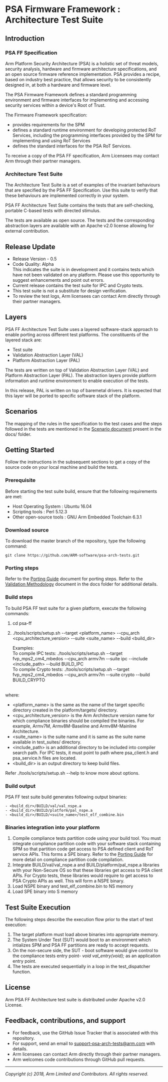 
# PSA Firmware Framework : Architecture Test Suite

## Introduction

### PSA FF Specification

Arm Platform Security Architecture (PSA) is a holistic set of threat models, security analysis, hardware and firmware architecture specifications, and an open source firmware reference implementation. PSA provides a recipe, based on industry best practice, that allows security to be consistently designed in, at both a hardware and firmware level.

The PSA Firmware Framework defines a standard programming environment and firmware interfaces for implementing and accessing security services within a device's Root of Trust.

The Firmware Framework specification: <br />
-   provides requirements for the SPM
-   defines a standard runtime environment for developing protected RoT Services, including the programming interfaces
    provided by the SPM for implementing and using RoT Services
-   defines the standard interfaces for the PSA RoT Services.

To receive a copy of the PSA FF specification, Arm Licensees may contact Arm through their partner managers.

### Architecture Test Suite

The Architecture Test Suite is a set of examples of the invariant behaviours that are specified by the PSA FF Specification. Use this suite to verify that these behaviours are implemented correctly in your system.

PSA FF Architecture Test Suite contains the tests that are self-checking, portable C-based tests with directed stimulus.

The tests are available as open source. The tests and the corresponding abstraction layers are available with an Apache v2.0 license allowing for external contribution.

## Release Update
 - Release Version - 0.5
 - Code Quality: Alpha <br />
   This indicates the suite is in development and it contains tests which have not been validated on any platform. Please use this opportunity to suggest enhancements and point out errors.
 - Current release contains the test suite for IPC and Crypto tests.
 - This test suite is not a substitute for design verification.
 - To review the test logs, Arm licensees can contact Arm directly through their partner managers.

## Layers

PSA FF Architecture Test Suite uses a layered software-stack approach to enable porting across different test platforms. The constituents of the layered stack are: <br />
-   Test suite
-   Validation Abstraction Layer (VAL)
-   Platform Abstraction Layer (PAL)

The tests are written on top of Validation Abstraction Layer (VAL) and Platform Abstraction Layer (PAL). The abstraction layers provide platform information and runtime environment to enable execution of the tests.

In this release, PAL is written on top of baremetal drivers. It is expected that this layer will be ported to specific software stack of the platform.

## Scenarios

The mapping of the rules in the specification to the test cases and the steps followed in the tests are mentioned in the [Scenario document](docs/) present in the docs/ folder.


## Getting Started

Follow the instructions in the subsequent sections to get a copy of the source code on your local machine and build the tests. <br />

### Prerequisite

Before starting the test suite build, ensure that the following requirements are met: <br />

- Host Operating System     : Ubuntu 16.04
- Scripting tools           : Perl 5.12.3
- Other open-source tools   : GNU Arm Embedded Toolchain 6.3.1

### Download source
To download the master branch of the repository, type the following command: <br />

	git clone https://github.com/ARM-software/psa-arch-tests.git

### Porting steps

Refer to the [Porting Guide](docs/Arm_PSA_FF_Arch_Test_Porting_Guide.md) document for porting steps.
Refer to the [Validation Methodology](docs/Arm_PSA_FF_Arch_Test_Validation_Methodology.pdf) document in the docs folder for additional details.

### Build steps

To build PSA FF test suite for a given platform, execute the following commands:

1. cd psa-ff
2. ./tools/scripts/setup.sh --target <platform_name> --cpu_arch <cpu_architecture_version> --suite <suite_name>  --build <build_dir> <br />

   Examples: <br />
   To compile IPC tests:  ./tools/scripts/setup.sh --target fvp_mps2_cm4_mbedos --cpu_arch armv7m --suite ipc --include <include_path> --build BUILD_IPC <br />
   To compile Crypto tests: ./tools/scripts/setup.sh --target fvp_mps2_cm4_mbedos --cpu_arch armv7m --suite crypto --build BUILD_CRYPTO

<br /> where:

-   <platform_name> is the same as the name of the target specific directory created in the platform/targets/ directory.  <br />
-   <cpu_architecture_version> is the Arm Architecture version name for which compliance binaries should be compiled the binaries. For example, Armv7M, Armv8M-Baseline and Armv8M-Mainline Architecture.  <br />
-   <suite_name> is the suite name and it is same as the suite name available in test_suites/ directory. <br />
-   <include_path> is an additional directory to be included into compiler search path. For IPC tests, it must point to path where psa_client.h and psa_service.h files are located. <br />
-   <build_dir> is an output directory to keep build files.

Refer ./tools/scripts/setup.sh --help to know more about options.

### Build output
PSA FF test suite build generates following output binaries:

	- <build_dir>/BUILD/val/val_nspe.a
	- <build_dir>/BUILD/platform/pal_nspe.a
	- <build_dir>/BUILD/<suite_name>/test_elf_combine.bin

### Binaries integration into your platform

1. Compile compliance tests partition code using your build tool. You must integrate compliance partition code with your software stack containing SPM so that partition code get access to PSA defined client and RoT service APIs. This forms a SPE binary. Refer to the [Porting Guide](docs/Arm_PSA_FF_Arch_Test_Porting_Guide.md) for more detail on compliance partition code compilation.
2. Integrate BUILD/val/val_nspe.a and BUILD/platform/pal_nspe.a libraries with your Non-Secure OS so that these libraries get access to PSA client APIs. For Crypto tests, these libraries would require to get access to PSA Crypto APIs as well. This will form a NSPE binary.
3. Load NSPE binary and test_elf_combine.bin to NS memory
4. Load SPE binary into S memory

## Test Suite Execution
The following steps describe the execution flow prior to the start of test execution: <br />

1. The target platform must load above binaries into appropriate memory. <br />
2. The System Under Test (SUT) would boot to an environment which intializes SPM and PSA FF partitions are ready to accept requests. <br />
3. On the non-secure side, the SUT - boot software would give control to the compliance tests entry point- *void val_entry(void);* as an application entry point. <br />
4. The tests are executed sequentially in a loop in the test_dispatcher function. <br />

## License

Arm PSA FF Architecture test suite is distributed under Apache v2.0 License.


## Feedback, contributions, and support

 - For feedback, use the GitHub Issue Tracker that is associated with this repository.
 - For support, send an email to support-psa-arch-tests@arm.com with details.
 - Arm licensees can contact Arm directly through their partner managers.
 - Arm welcomes code contributions through GitHub pull requests.

--------------

*Copyright (c) 2018, Arm Limited and Contributors. All rights reserved.*
